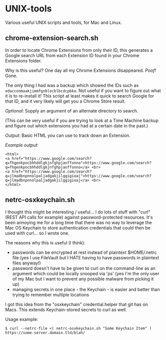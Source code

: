 # UNIX-tools

Various useful UNIX scripts and tools, for Mac and Linux.


## chrome-extension-search.sh

In order to locate Chrome Extensions from only their ID, this generates a Google search URL from each Extension ID found in your Chrome Extensions folder.

Why is this useful? One day all my Chrome Extensions disappeared. *Poof!* Gone.

The only thing I had was a backup which showed the IDs such as `edacconmaakjimmfgnblocblbcdcpbko`. Not useful if you want to figure out what it is to re-install it! This script at least makes it quick to search Google for that ID, and it very likely will get you a Chrome Store result.

*Optional*: Supply an argument of an alternate directory to search.

(This can be very useful if you are trying to look at a Time Machine backup and figure out which extensions you had at a certain date in the past.)

*Output*: Basic HTML you can use to track down an Extension.

*Example output*:
```
<html>
<a href="https://www.google.com/search?q=fhgenkpocbhhddlgkjnfghpjanffonno">https://www.google.com/search?q=fhgenkpocbhhddlgkjnfghpjanffonno</a> <br>
<a href="https://www.google.com/search?q=jlmadbnpnnolpaljadgakjilggigioaj">https://www.google.com/search?q=jlmadbnpnnolpaljadgakjilggigioaj</a> <br>
</html>
```



## netrc-osxkeychain.sh

I thought this might be interesting / useful... I do lots of stuff with "curl" (REST API calls for example) against password-protected resources. It's been annoying me for a long time that there was no way to leverage the Mac OS Keychain to store authentication credentials that could then be used with curl... so I wrote one.

The reasons why this is useful (I think):
- passwords can be encrypted at rest instead of plaintext $HOME/.netrc file (yes I use FileVault but I HATE having to have passwords in plaintext files anyway!)
- password doesn't have to be given to curl on the command-line as an argument which could be locally snooped via 'ps'  (yes I'm the only user of my Mac but I want to prevent any possible malware from picking it up)
- managing secrets in one place - the Keychain - is easier and better than trying to remember multiple locations

I got this idea from the "osxkeychain" credential.helper that git has on Macs. This extends Keychain-stored secrets to curl as well.

Usage example:

```$ curl --netrc-file <( netrc-osxkeychain.sh "Some Keychain Item" ) https://some-server.domain.tld/blah/```
